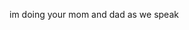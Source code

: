 im doing your mom and dad as we speak

<!---
TypicallyAUser/TypicallyAUser is a ✨ special ✨ repository because its `README.md` (this file) appears on your GitHub profile.
                                    so damn special
You can click the Preview link to take a look at your changes.
--->
